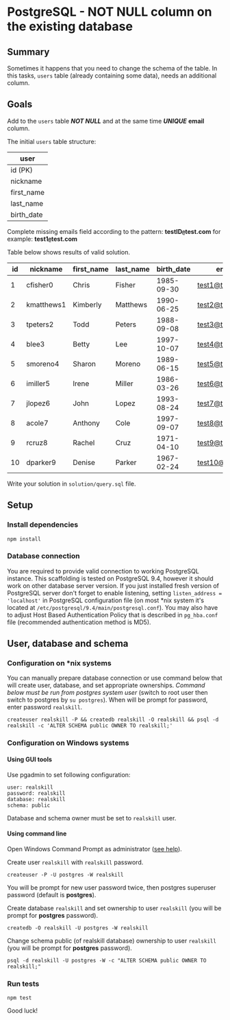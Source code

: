 # PostgreSQL - NOT NULL column on the existing database 

## Summary
Sometimes it happens that you need to change the schema of the table. In this tasks, `users` table (already containing some data), needs an additional column.

## Goals

Add to the `users` table ***NOT NULL*** and at the same time ***UNIQUE*** **email** column. 

The initial `users` table structure:

| user       | 
|------------|
| id (PK)    |
| nickname   |
| first_name |
| last_name  |
| birth_date |


Complete missing emails field according to the pattern:
**testID`@`test.com** for example: **test1`@`test.com**

Table below shows results of valid solution.

|  id   | nickname    | first_name | last_name  | birth_date | email            |
|-------|-------------|------------|------------|------------|------------------|
|  1    | cfisher0    | Chris      | Fisher     | 1985-09-30 | test1@test.com   |
|  2    | kmatthews1  | Kimberly   | Matthews   | 1990-06-25 | test2@test.com   |
|  3    | tpeters2    | Todd       | Peters     | 1988-09-08 | test3@test.com   |
|  4    | blee3       | Betty      | Lee        | 1997-10-07 | test4@test.com   |
|  5    | smoreno4    | Sharon     | Moreno     | 1989-06-15 | test5@test.com   |
|  6    | imiller5    | Irene      | Miller     | 1986-03-26 | test6@test.com   |
|  7    | jlopez6     | John       | Lopez      | 1993-08-24 | test7@test.com   |
|  8    | acole7      | Anthony    | Cole       | 1997-09-07 | test8@test.com   |
|  9    | rcruz8      | Rachel     | Cruz       | 1971-04-10 | test9@test.com   |
|  10   | dparker9    | Denise     | Parker     | 1967-02-24 | test10@test.com  |

Write your solution in `solution/query.sql` file.

## Setup

### Install dependencies 

```
npm install
```
 
### Database connection

You are required to provide valid connection to working PostgreSQL instance. This scaffolding is tested on PostgreSQL 9.4, however it should work on other 
database server version. 
If you just installed fresh version of PostgreSQL server don't forget to enable listening, setting `listen_address = 'localhost'` in PostgreSQL configuration
 file (on most *nix system it's located at `/etc/postgresql/9.4/main/postgresql.conf`). You may also have to adjust Host Based Authentication Policy that is 
 described in `pg_hba.conf` file (recommended authentication method is MD5).
 
## User, database and schema

### Configuration on *nix systems

You can manually prepare database connection or use command below that will create user, database, and set appropriate ownerships.
*Command below must be run from postgres system user* (switch to root user then switch to postgres by `su postgres`). When will be prompt for password, enter
 password `realskill`.
```  
createuser realskill -P && createdb realskill -O realskill && psql -d realskill -c 'ALTER SCHEMA public OWNER TO realskill;'
```

### Configuration on Windows systems

#### Using GUI tools
Use pgadmin to set following configuration:
```
user: realskill
password: realskill
database: realskill
schema: public
```
Database and schema owner must be set to `realskill` user.

#### Using command line

Open Windows Command Prompt as administrator ([see help](https://technet.microsoft.com/en-us/library/cc947813.aspx)).

Create user `realskill` with `realskill` password.

```
createuser -P -U postgres -W realskill
```

You will be prompt for new user password twice, then postgres superuser password (default is **postgres**).

Create database `realskill` and set ownership to user `realskill` (you will be prompt for **postgres** password).

```
createdb -O realskill -U postgres -W realskill
```

Change schema public (of realskill database) ownership to user `realskill` (you will be prompt for **postgres** password).

```
psql -d realskill -U postgres -W -c "ALTER SCHEMA public OWNER TO realskill;"
```

### Run tests

    npm test

Good luck!
